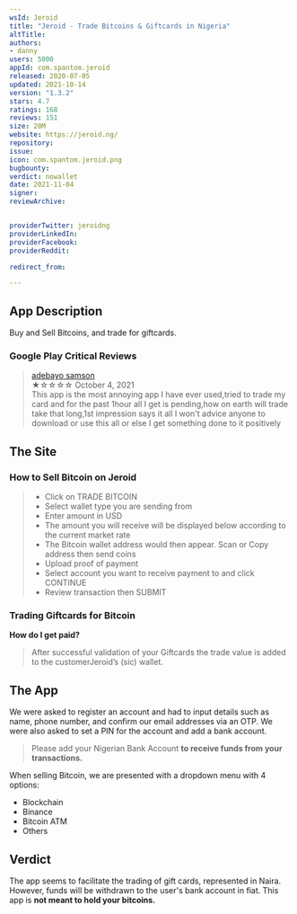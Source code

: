 ```yaml
---
wsId: Jeroid
title: "Jeroid - Trade Bitcoins & Giftcards in Nigeria"
altTitle: 
authors:
- danny
users: 5000
appId: com.spantom.jeroid
released: 2020-07-05
updated: 2021-10-14
version: "1.3.2"
stars: 4.7
ratings: 168
reviews: 151
size: 20M
website: https://jeroid.ng/
repository: 
issue: 
icon: com.spantom.jeroid.png
bugbounty: 
verdict: nowallet
date: 2021-11-04
signer: 
reviewArchive:


providerTwitter: jeroidng
providerLinkedIn: 
providerFacebook: 
providerReddit: 

redirect_from:

---
```



## App Description

Buy and Sell Bitcoins, and trade for giftcards.

### Google Play Critical Reviews

> [adebayo samson](https://play.google.com/store/apps/details?id=com.spantom.jeroid&reviewId=gp%3AAOqpTOFa5fvypOokYJMqJnR2MlEDFAFLsiciRdfsSAiA_SXd8bI3HR5G6RALv_uv5KQ3nUv7Af02PsKfushYBQ)<br>
  ★☆☆☆☆ October 4, 2021 <br>
       This app is the most annoying app I have ever used,tried to trade my card and for the past 1hour all I get is pending,how on earth will trade take that long,1st impression says it all I won't advice anyone to download or use this all or else I get something done to it positively

## The Site

### How to Sell Bitcoin on Jeroid

> - Click on TRADE BITCOIN
> - Select wallet type you are sending from
> - Enter amount in USD
> - The amount you will receive will be displayed below according to the current market rate
> - The Bitcoin wallet address would then appear. Scan or Copy address then send coins
> - Upload proof of payment
> - Select account you want to receive payment to and click CONTINUE
> - Review transaction then SUBMIT

### Trading Giftcards for Bitcoin

**How do I get paid?**

> After successful validation of your Giftcards the trade value is added to the customerJeroid’s (sic) wallet.

## The App

We were asked to register an account and had to input details such as name, phone number, and confirm our email addresses via an OTP. We were also asked to set a PIN for the account and add a bank account.

> Please add your Nigerian Bank Account **to receive funds from your transactions.**

When selling Bitcoin, we are presented with a dropdown menu with 4 options:

- Blockchain
- Binance
- Bitcoin ATM
- Others

## Verdict

The app seems to facilitate the trading of gift cards, represented in Naira. However, funds will be withdrawn to the user's bank account in fiat. This app is **not meant to hold your bitcoins.**
